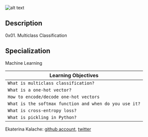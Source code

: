 ![alt text](https://holbertonintranet.s3.amazonaws.com/uploads/medias/2018/10/e536dd3962cc3767ee0a.jpg?X-Amz-Algorithm=AWS4-HMAC-SHA256&X-Amz-Credential=AKIARDDGGGOUXW7JF5MT%2F20190724%2Fus-east-1%2Fs3%2Faws4_request&X-Amz-Date=20190724T005357Z&X-Amz-Expires=86400&X-Amz-SignedHeaders=host&X-Amz-Signature=32e0960ec00fb7260a06b1485617b8c93b4fa75e5ad82531881da02f42fb5d7e)
## Description
0x01. Multiclass Classification
## Specialization
Machine Learning

| Learning Objectives  |
| ---------------- |
|    `What is multiclass classification?`   |
|    `What is a one-hot vector?`   |
|    `How to encode/decode one-hot vectors`   |
|    `What is the softmax function and when do you use it?`   |
|    `What is cross-entropy loss?`   |
|    `What is pickling in Python?`   |

Ekaterina Kalache: [github account](https://github.com/KatyaKalache), [twitter](https://twitter.com/KatyaKalache)
